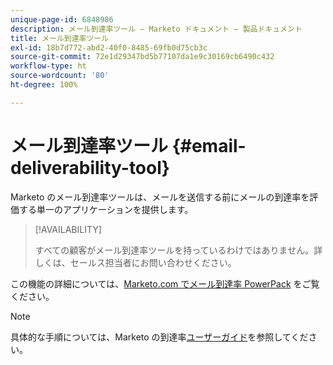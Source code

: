 ```yaml
---
unique-page-id: 6848986
description: メール到達率ツール — Marketo ドキュメント — 製品ドキュメント
title: メール到達率ツール
exl-id: 18b7d772-abd2-40f0-8485-69fb0d75cb3c
source-git-commit: 72e1d29347bd5b77107da1e9c30169cb6490c432
workflow-type: ht
source-wordcount: '80'
ht-degree: 100%

---
```


# メール到達率ツール {#email-deliverability-tool}

Marketo のメール到達率ツールは、メールを送信する前にメールの到達率を評価する単一のアプリケーションを提供します。

>[!AVAILABILITY]
>
>すべての顧客がメール到達率ツールを持っているわけではありません。詳しくは、セールス担当者にお問い合わせください。

この機能の詳細については、[Marketo.com でメール到達率 PowerPack](https://www.marketo.com/software/email-marketing/email-deliverability/deliverability-packages/) をご覧ください。

>[!NOTE]
>
>具体的な手順については、Marketo の到達率[ユーザーガイド](https://250ok.com/guides/marketo/)を参照してください。
